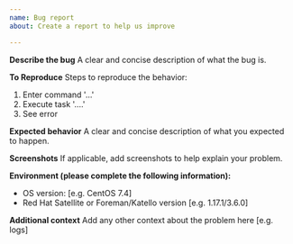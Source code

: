```yaml
---
name: Bug report
about: Create a report to help us improve

---
```


**Describe the bug**
A clear and concise description of what the bug is.

**To Reproduce**
Steps to reproduce the behavior:
1. Enter command '...'
2. Execute task '....'
3. See error

**Expected behavior**
A clear and concise description of what you expected to happen.

**Screenshots**
If applicable, add screenshots to help explain your problem.

**Environment (please complete the following information):**
 - OS version: [e.g. CentOS 7.4]
 - Red Hat Satellite or Foreman/Katello version [e.g. 1.17.1/3.6.0]

**Additional context**
Add any other context about the problem here [e.g. logs]
